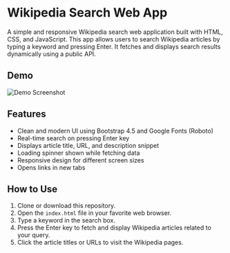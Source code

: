 # Wikipedia Search Web App

A simple and responsive Wikipedia search web application built with HTML, CSS, and JavaScript. This app allows users to search Wikipedia articles by typing a keyword and pressing Enter. It fetches and displays search results dynamically using a public API.

## Demo

![Demo Screenshot](https://d2clawv67efefq.cloudfront.net/ccbp-dynamic-webapps/wiki-logo-img.png)

## Features

- Clean and modern UI using Bootstrap 4.5 and Google Fonts (Roboto)
- Real-time search on pressing Enter key
- Displays article title, URL, and description snippet
- Loading spinner shown while fetching data
- Responsive design for different screen sizes
- Opens links in new tabs

## How to Use

1. Clone or download this repository.
2. Open the `index.html` file in your favorite web browser.
3. Type a keyword in the search box.
4. Press the Enter key to fetch and display Wikipedia articles related to your query.
5. Click the article titles or URLs to visit the Wikipedia pages.

